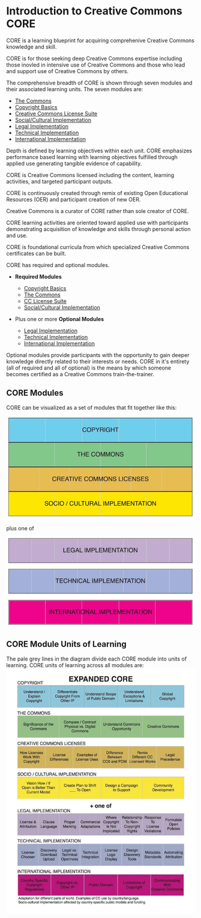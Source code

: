 # Introduction to Creative Commons CORE

CORE is a learning blueprint for acquiring comprehenive Creative Commons knowledge and skill. 

CORE is for those seeking deep Creative Commons expertise including those inovled in intensive use of Creative Commons and those who lead and support use of Creative Commons by others.

The comprehensive breadth of CORE is shown through seven modules and their associated learning units. The seven modules are:
  * [The Commons](core/commons.md)
  * [Copyright Basics](core/copyright.md)
  * [Creative Commons License Suite](core/licenses.md)
  * [Social/Cultural Implementation](core/social-cultural.md)
  * [Legal Implementation](core/legal.md)
  * [Technical Implementation](core/technical.md)
  * [International Implementation](core/international.md)

Depth is defined by learning objectives within each unit. CORE emphasizes performance based learning with learning objectives fulfilled through applied use generating tangible evidence of capability. 

CORE is Creative Commons licensed including the content, learning activities, and targeted participant outputs. 

CORE is continuously created through remix of existing Open Educational Resources (OER) and participant creation of new OER. 

Creative Commons is a curator of CORE rather than sole creator of CORE. 

CORE learning activities are oriented toward applied use with participants demonstrating acquisition of knowledge and skills through personal action and use.

CORE is foundational curricula from which specialized Creative Commons certificates can be built. 

CORE has required and optional modules.

* **Required Modules**
  * [Copyright Basics](core/copyright.md)
  * [The Commons](core/commons.md)
  * [CC License Suite](core/licenses.md)
  * [Social/Cultural Implementation](core/social-cultural.md)
  
* Plus one or more **Optional Modules**
  * [Legal Implementation](core/legal.md)
  * [Technical Implementation](core/technical.md)
  * [International Implementation](core/international.md)

Optional modules provide participants with the opportunity to gain deeper knowledge directly related to their interests or needs. CORE in it's entirety (all of required and all of optional) is the means by which someone becomes certified as a Creative Commons train-the-trainer.

## CORE Modules
CORE can be visualized as a set of modules that fit together like this:

![Copyright Basics, The Commons, CC Licenses, and Social/Cultural Implementation](img/core-four.jpg "Four Required Modules")

plus one of

![Legal, Technical, or International Implementation](img/core-plus.jpg "Three Optional Modules")


## CORE Module Units of Learning

The pale grey lines in the diagram divide each CORE module into units of learning. CORE units of learning across all modules are:
![Expanded details of core module](img/core-expanded.jpg "Each CORE module breaks down further into units of learning")



